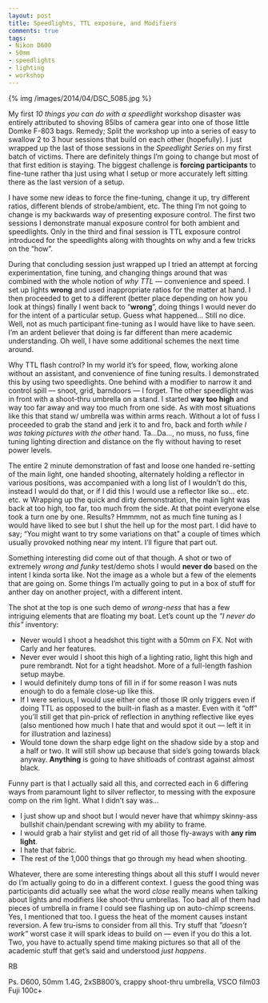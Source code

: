 ```yaml
---
layout: post
title: Speedlights, TTL exposure, and Modifiers
comments: true
tags:
- Nikon D600
- 50mm
- speedlights
- lighting
- workshop
---
```


{% img /images/2014/04/DSC_5085.jpg %}

My first *10 things you can do with a speedlight* workshop disaster was entirely attributed to shoving 85lbs of camera gear into one of those little Domke F-803 bags. Remedy; Split the workshop up into a series of easy to swallow 2 to 3 hour sessions that build on each other (hopefully). I just wrapped up the last of those sessions in the *Speedlight Series* on my first batch of victims. There are definitely things I’m going to change but most of that first edition is staying. The biggest challenge is **forcing participants** to fine-tune rather tha just using what I setup or more accurately left sitting there as the last version of a setup.

<!--more-->

I have some new ideas to force the fine-tuning, change it up, try different ratios, different blends of strobe/ambient, etc. The thing I’m not going to change is my backwards way of presenting exposure control. The first two sessions I demonstrate manual exposure control for both ambient and speedlights. Only in the third and final session is TTL exposure control introduced for the speedlights along with thoughts on why and a few tricks on the “how”.

During that concluding session just wrapped up I tried an attempt at forcing experimentation, fine tuning, and changing things around that was combined with the whole notion of *why TTL* — convenience and speed. I set up lights **wrong** and used inappropriate ratios for the matter at hand. I then proceeded to get to a different (better place depending on how you look at things) finally I went back to “**wrong**”, doing things I would never do for the intent of a particular setup. Guess what happened… Still no dice. Well, not as much participant fine-tuning as I would have like to have seen. I’m an ardent believer that doing is far different than mere academic understanding. Oh well, I have some additional schemes the next time around.

Why TTL flash control? In my world it’s for speed, flow, working alone without an assistant, and convenience of fine tuning results. I  demonstrated this by using two speedlights. One behind with a modifier to narrow it and control spill — snoot, grid, barndoors — I forget. The other speedlight was in front with a shoot-thru umbrella on a stand. I started **way too high** and way too far away and way too much from one side. As with most situations like this that stand w/ umbrella was within arms reach. Without a lot of fuss I proceeded to grab the stand and jerk it to and fro, back and forth *while I was taking pictures with the other* hand. Ta…Da…, no muss, no fuss, fine tuning lighting direction and distance on the fly without having to reset power levels.

The entire 2 minute demonstration of fast and loose one handed re-setting of the main light, one handed shooting, alternately holding a reflector in various positions, was accompanied with a long list of I wouldn’t do this, instead I would do that, or if I did this I would use a reflector like so… etc. etc.  w
Wrapping up the quick and dirty demonstration, the main light was back at too high, too far, too much from the side. At that point everyone else took a turn one by one. Results? Hmmmm, not as much fine tuning as I would have liked to see but I shut the hell up for the most part. I did have to say; “You might want to try some variations on that” a couple of times which usually provoked nothing near my intent. I’ll figure that part out. 

Something interesting did come out of that though. A shot or two of extremely *wrong and funky* test/demo shots I would **never do** based on the intent I kinda sorta like. Not the image as a whole but a few of the elements that are going on. Some things I’m actually going to put in a box of stuff for anther day on another project, with a different intent.

The shot at the top is one such demo of *wrong-ness* that has a few intriguing elements that are floating my boat. Let’s count up the *”I never do this”* inventory:

- Never would I shoot a headshot this tight with a 50mm on FX. Not with Carly and her features.
- Never ever would I shoot this high of a lighting ratio, light this high and pure rembrandt. Not for a tight headshot. More of a full-length fashion setup maybe.
- I would definitely dump tons of fill in if for some reason I was nuts enough to do a female close-up like this.
- If I were serious, I would use either one of those IR only triggers even if doing TTL as opposed to the built-in flash as a master. Even with it “off” you’ll still get that pin-prick of reflection in anything reflective like eyes (also mentioned how much I hate that and would spot it out — left it in for illustration and laziness)
- Would tone down the sharp edge light on the shadow side by a stop and a half or two. It will still show up because that side’s going towards black anyway. **Anything** is going to have shitloads of contrast against almost black.

Funny part is that I actually said all this, and corrected each in 6 differing ways from paramount light to silver reflector, to messing with the exposure comp on the rim light. What I didn’t say was…

- I just show up and shoot but I would never have that whimpy skinny-ass bullshit chain/pendant screwing with my ability to frame.
- I would grab a hair stylist and get rid of all those fly-aways with **any rim light**.
- I hate that fabric.
- The rest of the 1,000 things that go through my head when shooting.

Whatever, there are some interesting things about all this stuff I would never do I’m actually going to do in a different context. I guess the good thing was participants did actually see what the word *close* really means when talking about lights and modifiers like shoot-thru umbrellas. Too bad all of them had pieces of umbrella in frame I could see flashing up on auto-chimp screens. Yes, I mentioned that too. I guess the heat of the moment causes instant reversion. A few tru-isms to consider from all this. Try stuff that *”doesn’t work”* worst case it will spark ideas to build on — even if you do this a lot. Two, you have to actually spend time making pictures so that all of the academic stuff that get’s said and understood *just happens*.

RB

Ps. D600, 50mm 1.4G, 2xSB800’s, crappy shoot-thru umbrella, VSCO film03 Fuji 100c+